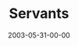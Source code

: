 ---
layout: message
category: message
series: "Supermodels"
title: "Servants"
date: 2003-05-31-00-00
message_id: 221
sc-permalink-url: "http://soundcloud.com/crdschurch/servants"
audio: "http://s3.amazonaws.com/crossroads-media/messages/audio/Supermodels_06-01-03_Servants.mp3"
audio-duration: "36:10"
tag: 
 - servant
 - reachout
 - serving
 - tome
 - missions
 - mission
explicit: false
---
